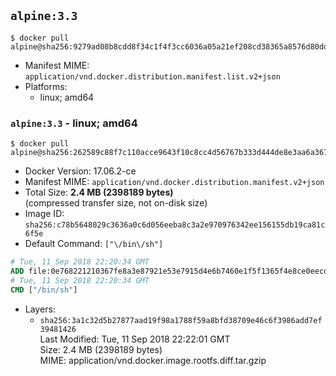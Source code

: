 ## `alpine:3.3`

```console
$ docker pull alpine@sha256:9279ad08b8cdd8f34c1f4f3cc6036a05a21ef208cd38365a8576d80ddd1df719
```

-	Manifest MIME: `application/vnd.docker.distribution.manifest.list.v2+json`
-	Platforms:
	-	linux; amd64

### `alpine:3.3` - linux; amd64

```console
$ docker pull alpine@sha256:262589c88f7c110acce9643f10c8cc4d56767b333d444de8e3aa6a367b175de0
```

-	Docker Version: 17.06.2-ce
-	Manifest MIME: `application/vnd.docker.distribution.manifest.v2+json`
-	Total Size: **2.4 MB (2398189 bytes)**  
	(compressed transfer size, not on-disk size)
-	Image ID: `sha256:c78b5648029c3636a0c6d056eeba8c3a2e970976342ee156155db19ca81c6f5e`
-	Default Command: `["\/bin\/sh"]`

```dockerfile
# Tue, 11 Sep 2018 22:20:34 GMT
ADD file:0e768221210367fe8a3e87921e53e7915d4e6b7460e1f5f1365f4e8ce0eecd1f in / 
# Tue, 11 Sep 2018 22:20:34 GMT
CMD ["/bin/sh"]
```

-	Layers:
	-	`sha256:3a1c32d5b27877aad19f98a1788f59a8bfd38709e46c6f3986add7ef39481426`  
		Last Modified: Tue, 11 Sep 2018 22:22:01 GMT  
		Size: 2.4 MB (2398189 bytes)  
		MIME: application/vnd.docker.image.rootfs.diff.tar.gzip
